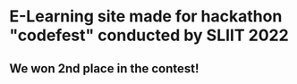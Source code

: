 # E-Learning site made for hackathon "codefest" conducted by SLIIT 2022
## We won 2nd place in the contest!
